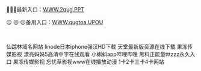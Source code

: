 <p>
	🤘🤘🤘最新入口：<a href="http://www.baidu.com/link?url=6MA2SWnO3Raqke39an_0PUxosM6ZrUGzi1BN9tNnlPW&wd">WWW.2qug.PPT</a> 
	<p>
		😖
😖
😖备用入口：<a href="http://www.baidu.com/link?url=6MA2SWnO3Raqke39an_0PUxosM6ZrUGzi1BN9tNnlPW&wd">WWW.qugtoa.UPOU</a> 
	</p>
	<p>
		<br />
	</p>
	<p>
		仙踪林域名网站
linode日本iphone强汉HD下载
天堂最新版资源在线下载
果冻传媒影视
漂亮妈妈5高清中字在线观看
小蝌蚪app哔哩哔哩
黑料正能量tttzzz永久入口
果冻传媒影视
忘忧草影视www在线播放动漫
1卡2卡三卡4卡网站
	</p>
